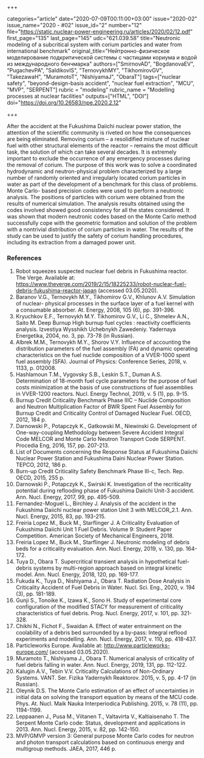 +++

categories="article"
date="2020-07-09T00:11:00+03:00"
issue="2020-02"
issue_name="2020 - #02"
issue_id="2"
number="12"
file="https://static.nuclear-power-engineering.ru/articles/2020/02/12.pdf"
first_page="135"
last_page="145"
udc="621.039.58"
title="Neutronic modeling of a subcritical system with corium particles and water from international benchmark"
original_title="Нейтронно-физическое моделирование подкритической системы с частицами кориума и водой из международного бенчмарка"
authors=["SmirnovAD", "BogdanovaEV", "PugachevPA", "SaldikovIS", "TernovykhMY", "TikhomirovGV", "TakezawaH", "MuramotoT", "NishiyamaJ", "ObaraT"]
tags=["nuclear safety", "beyond-design-basis accident", "nuclear fuel extraction", "MCU", "MVP", "SERPENT"]
rubric = "modeling"
rubric_name = "Modelling processes at nuclear facilities"
outputs=["HTML", "DOI"]
doi="https://doi.org/10.26583/npe.2020.2.12"

+++

After the accident at the Fukushima Daiichi nuclear power station, the attention of the scientific community is riveted on how the consequences are being eliminated. Removing corium – a resolidified mixture of nuclear fuel with other structural elements of the reactor – remains the most difficult task, the solution of which can take several decades. It is extremely important to exclude the occurrence of any emergency processes during the removal of corium. The purpose of this work was to solve a coordinated hydrodynamic and neutron-physical problem characterized by a large number of randomly oriented and irregularly located corium particles in water as part of the development of a benchmark for this class of problems. Monte Carlo- based precision codes were used to perform a neutronic analysis. The positions of particles with corium were obtained from the results of numerical simulation. The analysis results obtained using the codes involved showed good consistency for all the states considered. It was shown that modern neutronic codes based on the Monte Carlo method successfully cope with the geometric formation and solution of the problem with a nontrivial distribution of corium particles in water. The results of the study can be used to justify the safety of corium handling procedures, including its extraction from a damaged power unit. 

### References

1. Robot squeezes suspected nuclear fuel debris in Fukushima reactor. The Verge. Available at: https://www.theverge.com/2019/2/15/18225233/robot-nuclear-fuel-debris-fukushima-reactor-japan (accessed 03.05.2020). 
2. Baranov V.G., Ternovykh M.Y., Tikhomirov G.V., Khlunov A.V. Simulation of nuclear- physical processes in the surface layer of a fuel kernel with a consumable absorber. At. Energy, 2008, 105 (6), pp. 391-396. 
3. Kryuchkov E.F., Ternovykh M.Y. Tikhomirov G.V., Li C., Shmelev A.N., Saito M. Deep Burnup High burnup fuel cycles : reactivity coefficients analysis. Izvestiya Wysshikh Uchebnykh Zawedeniy. Yadernaya Energetika, 2004, no. 3, pp. 73-78 (in Russian). 
4. Albrek M.M., Ternovykh M.Y., Shorov V.Y. Influence of accounting the distribution parameters of the fuel assembly (FA) and dynamic operating characteristics on the fuel nuclide composition of a VVER-1000 spent fuel assembly (SFA). Journal of Physics: Conference Series, 2018, v. 1133, p. 012008. 
5. Hashlamoun T.M., Vygovsky S.B., Leskin S.T., Duman A.S. Determination of 18-month fuel cycle parameters for the purpose of fuel costs minimization at the basis of use constructions of fuel assemblies in VVER-1200 reactors. Nucl. Energy Technol, 2019, v. 5 (1), pp. 9-15. 
6. Burnup Credit Criticality Benchmark Phase IIIC – Nuclide Composition and Neutron Multiplication Factor of BWR Spent Fuel Assembly for Burnup Credit and Criticality Control of Damaged Nuclear Fuel. OECD, 2012, 184 p. 
7. Darnowski P., Potapczyk K., Gatkowski M., Niewinski G. Development of One-way-coupling Methodology between Severe Accident Integral Code MELCOR and Monte Carlo Neutron Transport Code SERPENT. Procedia Eng, 2016, 157, pp. 207-213. 
8. List of Documents concerning the Response Status at Fukushima Daiichi Nuclear Power Station and Fukushima Daini Nuclear Power Station. TEPCO, 2012, 186 p. 
9. Burn-up Credit Criticality Safety Benchmark Phase III-c, Tech. Rep. OECD, 2015, 255 p. 
10. Darnowski P., Potapczyk K., Swirski K. Investigation of the recriticality potential during reflooding phase of Fukushima Daiichi Unit-3 accident. Ann. Nucl. Energy, 2017, 99, pp. 495-509. 
11. Fernandez-Moguel L., Birchley J. Analysis of the accident in the Fukushima Daiichi nuclear power station Unit 3 with MELCOR_2.1. Ann. Nucl. Energy, 2015, 83, pp. 193-215. 
12. Freiria Lopez M., Buck M., Starflinger J. A Criticality Evaluation of Fukushima Daiichi Unit 1 Fuel Debris. Volume 9: Student Paper Competition. American Society of Mechanical Engineers, 2018. 
13. Freiria Lopez M., Buck M., Starflinger J. Neutronic modeling of debris beds for a criticality evaluation. Ann. Nucl. Energy, 2019, v. 130, pp. 164-172. 
14. Tuya D., Obara T. Supercritical transient analysis in hypothetical fuel-debris systems by multi-region approach based on integral kinetic model. Ann. Nucl. Energy, 2018, 120, pp. 169-177. 
15. Fukuda K., Tuya D., Nishiyama J., Obara T. Radiation Dose Analysis in Criticality Accident of Fuel Debris in Water. Nucl. Sci. Eng., 2020, v. 194 (3), pp. 181-189. 
16. Gunji S., Tonoike K., Izawa K., Sono H. Study of experimental core configuration of the modified STACY for measurement of criticality characteristics of fuel debris. Prog. Nucl. Energy, 2017, v. 101, pp. 321-328. 
17. Chikhi N., Fichot F., Swaidan A. Effect of water entrainment on the coolability of a debris bed surrounded by a by-pass: Integral reflood experiments and modelling. Ann. Nucl. Energy, 2017, v. 110, pp. 418-437. 
18. Particleworks Europe. Available at: http://www.particleworks-europe.com/ (accessed 03.05.2020). 
19. Muramoto T., Nishiyama J., Obara T. Numerical analysis of criticality of fuel debris falling in water. Ann. Nucl. Energy, 2019, 131, pp. 112-122. 
20. Kalugin A.V., Tebin V.V. Criticality Calculations of Non-Оrdinary Systems. VANT. Ser. Fizika Yadernykh Reaktorov. 2015, v. 5, pp. 4-17 (in Russian). 
21. Oleynik D.S. The Monte Carlo estimation of an effect of uncertainties in initial data on solving the transport equation by means of the MCU code. Phys. At. Nucl. Maik Nauka
Interperiodica Publishing. 2015, v. 78 (11), pp. 1194-1199. 
22. Leppaanen J., Pusa M., Viitanen T., Valtavirta V., Kaltiaisenaho T. The Serpent Monte Carlo code: Status, development and applications in 2013. Ann. Nucl. Energy, 2015, v. 82, pp. 142-150. 
23. MVP/GMVP version 3: General purpose Monte Carlo codes for neutron and photon transport calculations based on continuous energy and multigroup methods. JAEA, 2017, 446 p.